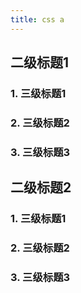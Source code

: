 ```yaml
---
title: css a
---
```


## 二级标题1
### 1. 三级标题1
### 2. 三级标题2
### 3. 三级标题3

## 二级标题2
### 1. 三级标题1
### 2. 三级标题2
### 3. 三级标题3
